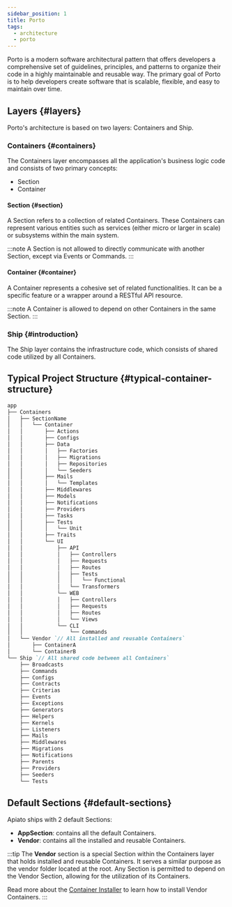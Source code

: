 ```yaml
---
sidebar_position: 1
title: Porto
tags:
  - architecture
  - porto
---
```


Porto is a modern software architectural pattern that offers developers a comprehensive set of guidelines,
principles, and patterns to organize their code in a highly maintainable and reusable way.
The primary goal of Porto is to help developers create software that is scalable,
flexible, and easy to maintain over time.

## Layers {#layers}

Porto's architecture is based on two layers: Containers and Ship.

### Containers {#containers}
The Containers layer encompasses all the application's business logic code and consists of two primary concepts:
- Section
- Container

#### Section {#section}
A Section refers to a collection of related Containers.
These Containers can represent various entities such as services
(either micro or larger in scale) or subsystems within the main system.

:::note
A Section is not allowed to directly communicate with another Section, except via Events or Commands.
:::

#### Container {#container}
A Container represents a cohesive set of related functionalities.
It can be a specific feature or a wrapper around a RESTful API resource.

:::note
A Container is allowed to depend on other Containers in the same Section.
:::

### Ship {#introduction}
The Ship layer contains the infrastructure code, which consists of shared code utilized by all Containers.

## Typical Project Structure {#typical-container-structure}
```markdown
app
├── Containers
│   ├── SectionName
│   │   └── Container
│   │       ├── Actions
│   │       ├── Configs
│   │       ├── Data
│   │       │   ├── Factories
│   │       │   ├── Migrations
│   │       │   ├── Repositories
│   │       │   └── Seeders
│   │       ├── Mails
│   │       │   └── Templates
│   │       ├── Middlewares
│   │       ├── Models
│   │       ├── Notifications
│   │       ├── Providers
│   │       ├── Tasks
│   │       ├── Tests
│   │       │   └── Unit
│   │       ├── Traits
│   │       └── UI
│   │           ├── API
│   │           │   ├── Controllers
│   │           │   ├── Requests
│   │           │   ├── Routes
│   │           │   ├── Tests
│   │           │   │   └── Functional
│   │           │   └── Transformers
│   │           └── WEB
│   │           │   ├── Controllers
│   │           │   ├── Requests
│   │           │   ├── Routes
│   │           │   └── Views
│   │           └── CLI
│   │               └── Commands
│   └── Vendor `// All installed and reusable Containers`
│       ├── ContainerA
│       └── ContainerB
└── Ship `// All shared code between all Containers`
    ├── Broadcasts
    ├── Commands
    ├── Configs
    ├── Contracts
    ├── Criterias
    ├── Events
    ├── Exceptions
    ├── Generators
    ├── Helpers
    ├── Kernels
    ├── Listeners
    ├── Mails
    ├── Middlewares
    ├── Migrations
    ├── Notifications
    ├── Parents
    ├── Providers
    ├── Seeders
    └── Tests
```
## Default Sections {#default-sections}
Apiato ships with 2 default Sections:
- **AppSection**: contains all the default Containers.
- **Vendor**: contains all the installed and reusable Containers.

:::tip
The **Vendor** section is a special Section within the Containers layer that holds installed and reusable Containers.
It serves a similar purpose as the vendor folder located at the root.
Any Section is permitted to depend on the Vendor Section, allowing for the utilization of its Containers.

Read more about the [Container Installer](../pacakges/readme.md) to learn how to install Vendor Containers.
:::
